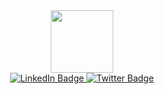 <div id="header" align="center">
  <img src="https://media.giphy.com/media/4XXo8A7CIW1lZGgdhm/giphy.gif" width="100"/>
</div>
<div id="badges" align="center">
  <a href="https://www.linkedin.com/in/mariam-edwards/">
    <img src="https://img.shields.io/badge/LinkedIn-blue?style=for-the-badge&logo=linkedin&logoColor=white" alt="LinkedIn Badge"/>
  </a>
  <a href="https://twitter.com/The_MariamE">
    <img src="https://img.shields.io/badge/Twitter-blue?style=for-the-badge&logo=twitter&logoColor=white" alt="Twitter Badge"/>
  </a>
</div>
<div id="header" align="center">
<img src="https://komarev.com/ghpvc/?username=themariame&style=flat-square&color=red" alt=""/>
</div>
<!--
**TheMariamE/themariame** is a ✨ _special_ ✨ repository because its `README.md` (this file) appears on your GitHub profile.

Here are some ideas to get you started:

- 🔭 I’m currently working on ...
- 🌱 I’m currently learning ...
- 👯 I’m looking to collaborate on ...
- 🤔 I’m looking for help with ...
- 💬 Ask me about ...
- 📫 How to reach me: ...
- 😄 Pronouns: ...
- ⚡ Fun fact: ...
-->
